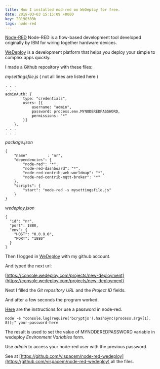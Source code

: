 ```yaml
---
title: How I installed nod-red on WeDeploy for free.
date: 2019-03-03 15:15:09 +0000
key: 20190303b
tags: node-red
---
```


[Node-RED](https://nodered.org/) Node-RED is a flow-based development tool developed originally by IBM for wiring together hardware devices.

[WeDeploy](https://wedeploy.com/) is a development platform that helps you deploy your simple to complex apps quickly.

I made a Github repository with these files:

*mysettingsfile.js* ( not all lines are listed here )

```
. . .
. . .
adminAuth: {
        type: "credentials",
        users: [{
            username: "admin",
            password: process.env.MYNODEREDPASSWORD,
            permissions: "*"
        }]
    },
. . .
. . .
```

*package.json*

```
{
    "name"         : "nr",
    "dependencies": {
        "node-red": "*",
        "node-red-dashboard": "*",
        "node-red-contrib-web-worldmap": "*",
        "node-red-contrib-mqtt-broker": "*"
    },
    "scripts": {
        "start": "node-red -s mysettingsfile.js"
    }
}
```

*wedeploy.json*

```
{
  "id": "nr",
  "port": 1880,
  "env": {
    "HOST": "0.0.0.0",
    "PORT": "1880"
  }
}
```

Then I logged in [WeDeploy](https://console.wedeploy.com/login) with my github account.

And typed the next url:

[https://console.wedeploy.com/projects/new-deployment](https://console.wedeploy.com/projects/new-deployment)

Next I filled the *Git repository URL* and the *Project ID* fields.

And after a few seconds the program worked.

[Here](https://nodered.org/docs/security) are the instructions for use a password in node-red.

```
node -e "console.log(require('bcryptjs').hashSync(process.argv[1], 8));" your-password-here
```
The result is used to set the value of MYNODEREDPASSWORD variable in wedeploy _Environment Variables_ form.

Use *admin* to access your node-red user with the previous password.

See at [https://github.com/vispacem/node-red-wedeploy](https://github.com/vispacem/node-red-wedeploy) all the files.
